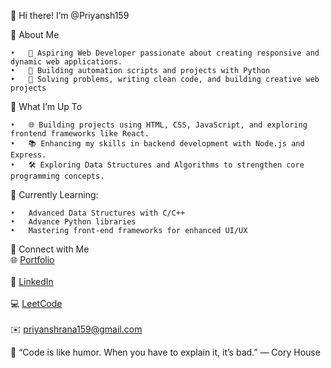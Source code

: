 👋 Hi there! I’m @Priyansh159

🚀 About Me

	•	🔭 Aspiring Web Developer passionate about creating responsive and dynamic web applications.
	•	🐍 Building automation scripts and projects with Python
	•	🎯 Solving problems, writing clean code, and building creative web projects
 

🌱 What I’m Up To

	•	🌐 Building projects using HTML, CSS, JavaScript, and exploring frontend frameworks like React.
	•	📚 Enhancing my skills in backend development with Node.js and Express.
	•	🛠 Exploring Data Structures and Algorithms to strengthen core programming concepts.

 🌱 Currently Learning:

	•	Advanced Data Structures with C/C++
	•	Advance Python libraries
	•	Mastering front-end frameworks for enhanced UI/UX

 🌱 Connect with Me  <br>
 🌐 [Portfolio](https://portflio2-0.vercel.app/)<br>  
 💼 [LinkedIn](https://www.linkedin.com/in/priyansh159/) <br>  
 💻 [LeetCode](https://leetcode.com/u/Priyansh159/) <br>  
 ✉️ priyanshrana159@gmail.com <br>

💬 “Code is like humor. When you have to explain it, it’s bad.” — Cory House

